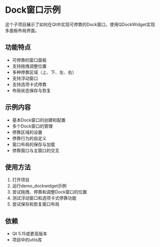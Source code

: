 # Dock窗口示例

这个子项目展示了如何在Qt中实现可停靠的Dock窗口，使用QDockWidget实现多面板布局界面。

## 功能特点

- 可停靠的窗口面板
- 支持拖拽调整位置
- 多种停靠区域（上、下、左、右）
- 支持浮动窗口
- 支持选项卡式停靠
- 布局状态保存与恢复

## 示例内容

- 基本Dock窗口的创建和配置
- 多个Dock窗口的管理
- 停靠区域的设置
- 停靠行为的自定义
- 窗口布局的保存与加载
- 停靠窗口与主窗口的交互

## 使用方法

1. 打开项目
2. 运行demo_dockwidget示例
3. 尝试拖拽、停靠和调整Dock窗口的位置
4. 测试浮动窗口和选项卡式停靠功能
5. 尝试保存和恢复窗口布局

## 依赖

- Qt 5.15或更高版本
- 项目中的utils库
